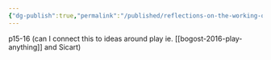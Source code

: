 ```yaml
---
{"dg-publish":true,"permalink":"/published/reflections-on-the-working-of-the-system/","noteIcon":""}
---
```



p15-16 (can I connect this to ideas around play ie. [[bogost-2016-play-anything]] and Sicart)
